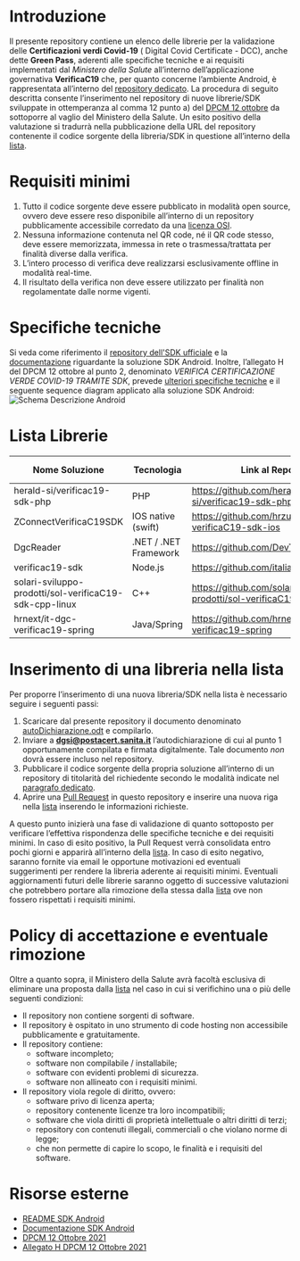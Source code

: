 # Introduzione
Il presente repository contiene un elenco delle librerie per la validazione 
delle **Certificazioni verdi Covid-19** ( Digital Covid Certificate - DCC), 
anche dette **Green Pass**, aderenti alle specifiche tecniche e ai requisiti 
implementati dal *Ministero della Salute* all’interno dell’applicazione 
governativa **VerificaC19** che, per quanto concerne l’ambiente Android, è rappresentata
all’interno del [repository dedicato](https://github.com/ministero-salute/it-dgc-verificac19-sdk-android).
La procedura di seguito descritta consente l’inserimento nel repository di nuove
 librerie/SDK sviluppate in ottemperanza al comma 12 punto a) del 
 [DPCM 12 ottobre](https://www.governo.it/sites/governo.it/files/DPCM_12_ottobre.pdf) 
 da sottoporre al vaglio del Ministero della Salute. Un esito positivo della 
 valutazione si tradurrà nella pubblicazione della URL del repository contenente 
 il codice sorgente della libreria/SDK in questione all’interno della [lista](#lista-librerie).

# Requisiti minimi

1. Tutto il codice sorgente deve essere pubblicato in modalità open source, 
ovvero deve essere reso disponibile all’interno di un repository pubblicamente 
accessibile corredato da una [licenza OSI](https://opensource.org/licenses/alphabetical).
2. Nessuna informazione contenuta nel QR code, né il QR code stesso, deve essere 
memorizzata, immessa in rete o trasmessa/trattata per finalità diverse dalla 
verifica.
3. L’intero processo di verifica deve realizzarsi esclusivamente offline in 
modalità real-time. 
4. Il risultato della verifica non deve essere utilizzato per finalità non 
regolamentate dalle norme vigenti.

# Specifiche tecniche
Si veda come riferimento il [repository dell'SDK ufficiale](https://github.com/ministero-salute/it-dgc-verificac19-sdk-android/blob/develop/README.md) e la [documentazione](https://ministero-salute.github.io/it-dgc-verificac19-sdk-android/documentation/) riguardante la soluzione SDK 
Android.
Inoltre, l’allegato H del DPCM 12 ottobre al punto 2, denominato *VERIFICA
 CERTIFICAZIONE VERDE COVID-19 TRAMITE SDK*, prevede [ulteriori specifiche tecniche](https://www.governo.it/sites/governo.it/files/Dpcm_12_ottobre_ALLEGATO_H.pdf ) 
 e il seguente sequence diagram applicato alla soluzione SDK Android:
![Schema Descrizione Android](schema.png)

# Lista Librerie

| Nome Soluzione | Tecnologia  | Link al Repository | Data Validazione |
| -----------    | ----------- | -----------        | -----------      | 
| herald-si/verificac19-sdk-php| PHP| https://github.com/herald-si/verificac19-sdk-php | 18/11/2021 |
| ZConnectVerificaC19SDK | IOS native (swift) | https://github.com/hrzucchetti/zconnect-verificaC19-sdk-ios | 07/12/2021 | 
| DgcReader      | .NET / .NET Framework | https://github.com/DevTrevi/DgcReader | 07/12/2021 |
| verificac19-sdk   | Node.js | https://github.com/italia/verificac19-sdk      | 08/12/2021    | 
| solari-sviluppo-prodotti/sol-verificaC19-sdk-cpp-linux| C++| https://github.com/solari-sviluppo-prodotti/sol-verificaC19-sdk-cpp-linux| 10/12/2021 |
| hrnext/it-dgc-verificac19-spring | Java/Spring | https://github.com/hrnext/it-dgc-verificac19-spring | 16/12/2021 |

# Inserimento di una libreria nella lista 

Per proporre l’inserimento di una nuova libreria/SDK nella lista è necessario seguire i seguenti passi:

1. Scaricare dal presente repository il documento denominato [autoDichiarazione.odt](autoDichiarazione.odt) e compilarlo.
2. Inviare a **dgsi@postacert.sanita.it** l’autodichiarazione di cui al punto 1 opportunamente compilata e firmata digitalmente. Tale documento *non* dovrà essere incluso nel repository.
3. Pubblicare il codice sorgente della propria soluzione all’interno di un repository di titolarità del richiedente secondo le modalità indicate nel [paragrafo dedicato](#requisiti-minimi).
4. Aprire una [Pull Request](https://github.com/ministero-salute/it-dgc-verificac19-sdk-onboarding/pulls) in questo repository e inserire una nuova riga nella [lista](#lista-librerie) inserendo le informazioni richieste. 

A questo punto inizierà una fase di validazione di quanto sottoposto per verificare l’effettiva rispondenza delle specifiche tecniche e dei requisiti minimi. 
In caso di esito positivo, la Pull Request verrà consolidata entro pochi giorni e apparirà all’interno della [lista](#lista-librerie).
In caso di esito negativo, saranno fornite via email le opportune motivazioni ed eventuali suggerimenti per rendere la libreria aderente ai requisiti minimi.
Eventuali aggiornamenti futuri delle librerie saranno oggetto di successive valutazioni che potrebbero portare alla rimozione della stessa dalla [lista](#lista-librerie) ove non fossero rispettati i requisiti minimi.

# Policy di accettazione e eventuale rimozione

Oltre a quanto sopra, il Ministero della Salute avrà facoltà esclusiva di eliminare una proposta dalla [lista](#lista-librerie) nel caso in cui si verifichino una o più delle seguenti condizioni:

* Il repository non contiene sorgenti di software.
* Il repository è ospitato in uno strumento di code hosting non accessibile pubblicamente e gratuitamente.
* Il repository contiene:
    * software incompleto;
    * software non compilabile / installabile;
    * software con evidenti problemi di sicurezza. 
    * software non allineato con i requisiti minimi. 
* Il repository viola regole di diritto, ovvero:
    * software privo di licenza aperta;
    * repository contenente licenze tra loro incompatibili;
    * software che viola diritti di proprietà intellettuale o altri diritti di terzi;
    * repository con contenuti illegali, commerciali o che violano norme di legge;
    * che non permette di capire lo scopo, le finalità e i requisiti del software.

# Risorse esterne 

* [README SDK Android](https://github.com/ministero-salute/it-dgc-verificac19-sdk-android/blob/develop/README.md)
* [Documentazione SDK Android](https://ministero-salute.github.io/it-dgc-verificac19-sdk-android/documentation/)
* [DPCM 12 Ottobre 2021](https://www.governo.it/sites/governo.it/files/DPCM_12_ottobre.pdf)
* [Allegato H DPCM 12 Ottobre 2021](https://www.governo.it/sites/governo.it/files/Dpcm_12_ottobre_ALLEGATO_H.pdf) 

